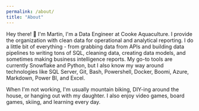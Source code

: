 ```yaml
---
permalink: /about/
title: "About"
---
```


Hey there! :cowboy_hat_face: I'm Martin, I'm a Data Engineer at Cooke Aquaculture. I provide the organization with clean data for operational and analytical reporting. I do a little bit of everything - from grabbing data from APIs and building data pipelines to writing tons of SQL, cleaning data, creating data models, and sometimes making business intelligence reports. My go-to tools are currently Snowflake and Python, but I also know my way around technologies like SQL Server, Git, Bash, Powershell, Docker, Boomi, Azure, Markdown, Power BI, and Excel.

When I'm not working, I'm usually mountain biking, DIY-ing around the house, or hanging out with my daughter. I also enjoy video games, board games, skiing, and learning every day.
